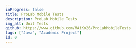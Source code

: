 ```yaml
---
inProgress: false
title: ProLab Mobile Tests
description: ProLab Mobile Tests
img_alt: Unit Tests
github: https://www.github.com/MAiKo26/ProLabMobileTests
tags: ["Java", "Academic Project"]
id: 0
---
```

